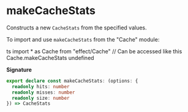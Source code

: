 # makeCacheStats

Constructs a new `CacheStats` from the specified values.

To import and use `makeCacheStats` from the "Cache" module:

ts
import \* as Cache from "effect/Cache"
// Can be accessed like this
Cache.makeCacheStats
undefined

**Signature**

```ts
export declare const makeCacheStats: (options: {
  readonly hits: number
  readonly misses: number
  readonly size: number
}) => CacheStats
```
